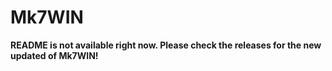 # Mk7WIN
**README is not available right now. Please check the releases for the new updated of Mk7WIN!**
